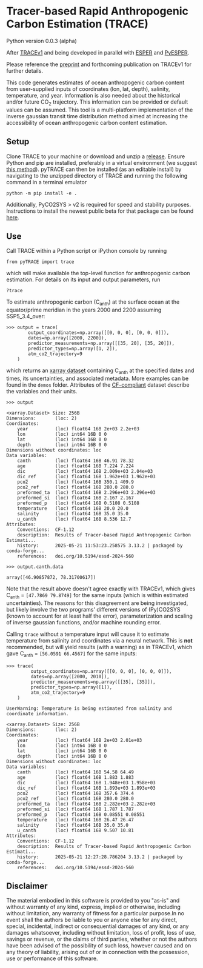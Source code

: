 # Tracer-based Rapid Anthropogenic Carbon Estimation (TRACE)
Python version 0.0.3 (alpha)

After [TRACEv1](https://github.com/BRCScienceProducts/TRACEv1) and being developed in parallel with [ESPER](https://github.com/BRCScienceProducts/ESPER) and [PyESPER](https://github.com/LarissaMDias/PyESPER).

Please reference the [preprint](https://essd.copernicus.org/preprints/essd-2024-560/) and forthcoming publication on TRACEv1 for further details.

This code generates estimates of ocean anthropogenic carbon content from user-supplied inputs of coordinates (lon, lat, depth), salinity, temperature, and year. Information is also needed about the historical and/or future CO<sub>2</sub> trajectory.  This information can be provided or default values can be assumed.  This tool is a multi-platform implementation of the inverse gaussian transit time distribution method aimed at increasing the accessibility of ocean anthropogenic carbon content estimation.

## Setup

Clone TRACE to your machine or download and unzip a [release](https://github.com/d-sandborn/pyTRACE/releases).  Ensure Python and pip are installed, preferably in a virtual environment (we suggest [this method](https://mamba.readthedocs.io/en/latest/installation/mamba-installation.html)). pyTRACE can then be installed (as an editable install) by navigating to the unzipped directory of TRACE and running the following command in a terminal emulator
```
python -m pip install -e .
```
Additionally, PyCO2SYS > v2 is required for speed and stability purposes. Instructions to install the newest public beta for that package can be found [here](https://mvdh.xyz/PyCO2SYS/).

## Use

Call TRACE within a Python script or iPython console by running 

```
from pyTRACE import trace
```

which will make available the top-level function for anthropogenic carbon estimation. For details on its input and output parameters, run

```
?trace
```

To estimate anthropogenic carbon (C<sub>anth</sub>) at the surface ocean at the equator/prime meridian in the years 2000 and 2200 assuming SSP5_3.4_over:

```
>>> output = trace(
        output_coordinates=np.array([[0, 0, 0], [0, 0, 0]]),
        dates=np.array([2000, 2200]),
        predictor_measurements=np.array([[35, 20], [35, 20]]),
        predictor_types=np.array([1, 2]),
        atm_co2_trajectory=9
    )
```

which returns an [xarray dataset](https://docs.xarray.dev/en/latest/generated/xarray.Dataset.html) containing C<sub>anth</sub> at the specified dates and times, its uncertainties, and associated metadata. More examples can be found in the ```demos``` folder. Attributes of the [CF-compliant](https://cfconventions.org/) dataset describe the variables and their units.

```
>>> output

<xarray.Dataset> Size: 256B
Dimensions:       (loc: 2)
Coordinates:
    year          (loc) float64 16B 2e+03 2.2e+03
    lon           (loc) int64 16B 0 0
    lat           (loc) int64 16B 0 0
    depth         (loc) int64 16B 0 0
Dimensions without coordinates: loc
Data variables:
    canth         (loc) float64 16B 46.91 78.32
    age           (loc) float64 16B 7.224 7.224
    dic           (loc) float64 16B 2.009e+03 2.04e+03
    dic_ref       (loc) float64 16B 1.962e+03 1.962e+03
    pco2          (loc) float64 16B 350.1 409.9
    pco2_ref      (loc) float64 16B 280.0 280.0
    preformed_ta  (loc) float64 16B 2.296e+03 2.296e+03
    preformed_si  (loc) float64 16B 2.167 2.167
    preformed_p   (loc) float64 16B 0.5108 0.5108
    temperature   (loc) float64 16B 20.0 20.0
    salinity      (loc) float64 16B 35.0 35.0
    u_canth       (loc) float64 16B 8.536 12.7
Attributes:
    Conventions:  CF-1.12
    description:  Results of Tracer-based Rapid Anthropogenic Carbon Estimati...
    history:      2025-05-21 11:53:23.258575 3.13.2 | packaged by conda-forge...
    references:   doi.org/10.5194/essd-2024-560

>>> output.canth.data

array([46.90857872, 78.31700617])

```

Note that the result above doesn't agree exactly with TRACEv1, which gives C<sub>anth</sub> = ```[47.7869 79.8749]``` for the same inputs (which is within estimated uncertainties). The reasons for this disagreement are being investigated, but likely involve the two programs' different versions of (Py)CO2SYS (known to account for at least half the error), parameterization and scaling of inverse gaussian functions, and/or machine rounding error. 

Calling ```trace``` without a temperature input will cause it to estimate temperature from salinity and coordinates via a neural network. This is **not** recommended, but will yield results (with a warning) as in TRACEv1, which gave C<sub>anth</sub> = ```[56.0591 66.4567]``` for the same inputs:

```
>>> trace(
         output_coordinates=np.array([[0, 0, 0], [0, 0, 0]]),
         dates=np.array([2000, 2010]),
         predictor_measurements=np.array([[35], [35]]),
         predictor_types=np.array([1]),
         atm_co2_trajectory=9
    )

UserWarning: Temperature is being estimated from salinity and coordinate information.

<xarray.Dataset> Size: 256B
Dimensions:       (loc: 2)
Coordinates:
    year          (loc) float64 16B 2e+03 2.01e+03
    lon           (loc) int64 16B 0 0
    lat           (loc) int64 16B 0 0
    depth         (loc) int64 16B 0 0
Dimensions without coordinates: loc
Data variables:
    canth         (loc) float64 16B 54.58 64.49
    age           (loc) float64 16B 1.883 1.883
    dic           (loc) float64 16B 1.948e+03 1.958e+03
    dic_ref       (loc) float64 16B 1.893e+03 1.893e+03
    pco2          (loc) float64 16B 357.6 374.4
    pco2_ref      (loc) float64 16B 280.0 280.0
    preformed_ta  (loc) float64 16B 2.282e+03 2.282e+03
    preformed_si  (loc) float64 16B 1.787 1.787
    preformed_p   (loc) float64 16B 0.08551 0.08551
    temperature   (loc) float64 16B 26.47 26.47
    salinity      (loc) float64 16B 35.0 35.0
    u_canth       (loc) float64 16B 9.507 10.81
Attributes:
    Conventions:  CF-1.12
    description:  Results of Tracer-based Rapid Anthropogenic Carbon Estimati...
    history:      2025-05-21 12:27:28.786204 3.13.2 | packaged by conda-forge...
    references:   doi.org/10.5194/essd-2024-560

```

## Disclaimer

The material embodied in this software is provided to you "as-is" and without warranty of any kind, express, implied or otherwise, including without limitation, any warranty of fitness for a particular purpose.In no event shall the authors be liable to you or anyone else for any direct, special, incidental, indirect or consequential damages of any kind, or any damages whatsoever, including without limitation, loss of profit, loss of use, savings or revenue, or the claims of third parties, whether or not the authors have been advised of the possibility of such loss, however caused and on any theory of liability, arising out of or in connection with the possession, use or performance of this software.

